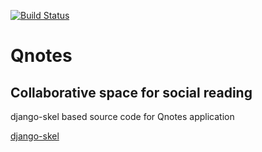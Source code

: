[![Build Status](https://api.travis-ci.org/serkansokmen/Qnotes.png)](https://api.travis-ci.org/serkansokmen/Qnotes.png)

Qnotes
=============

Collaborative space for social reading
--------------------------------------

django-skel based source code for Qnotes application

[django-skel](http://django-skel.readthedocs.org/en/latest/ "django-skel")
